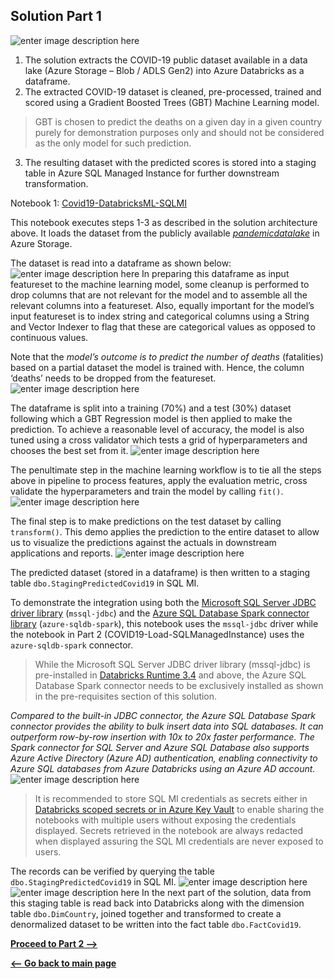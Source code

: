 ## Solution Part 1
![enter image description here](https://github.com/mokabiru/databrickssqlmi/raw/master/media/Solution%20Architecture%20Numbered%20.jpg)

1. The solution extracts the COVID-19 public dataset available in a data lake (Azure Storage – Blob / ADLS Gen2) into Azure Databricks as a dataframe.
2. The extracted COVID-19 dataset is cleaned, pre-processed, trained and scored using a Gradient Boosted Trees (GBT) Machine Learning model.
> GBT is chosen to predict the deaths on a given day in a given country
> purely for demonstration purposes only and should not be considered as
> the only model for such prediction.
3. The resulting dataset with the predicted scores is stored into a staging table in Azure SQL Managed Instance for further downstream transformation.

Notebook 1: [Covid19-DatabricksML-SQLMI](https://github.com/mokabiru/databrickssqlmi/blob/master/DatabricksNotebooks/Covid19-DatabricksML-SQLMI.dbc)

This notebook executes steps 1-3 as described in the solution architecture above. It loads the dataset from the publicly available _[pandemicdatalake](https://azure.microsoft.com/en-au/services/open-datasets/catalog/ecdc-covid-19-cases/)_ in Azure Storage.

The dataset is read into a dataframe as shown below:
![enter image description here](https://github.com/mokabiru/databrickssqlmi/raw/master/media/readdf1.png)
In preparing this dataframe as input featureset to the machine learning model, some cleanup is performed to drop columns that are not relevant for the model and to assemble all the relevant columns into a featureset. Also, equally important for the model’s input featureset is to index string and categorical columns using a String and Vector Indexer to flag that these are categorical values as opposed to continuous values.

Note that the *model’s outcome is to predict the number of deaths* (fatalities) based on a partial dataset the model is trained with. Hence, the column ‘deaths’ needs to be dropped from the featureset.
![enter image description here](https://github.com/mokabiru/databrickssqlmi/raw/master/media/features1.png)

The dataframe is split into a training (70%) and a test (30%) dataset following which a GBT Regression model is then applied to make the prediction. To achieve a reasonable level of accuracy, the model is also tuned using a cross validator which tests a grid of hyperparameters and chooses the best set from it.
![enter image description here](https://github.com/mokabiru/databrickssqlmi/raw/master/media/GBT.png)

The penultimate step in the machine learning workflow is to tie all the steps above in pipeline to process features, apply the evaluation metric, cross validate the hyperparameters and train the model by calling `fit()`.
![enter image description here](https://github.com/mokabiru/databrickssqlmi/raw/master/media/train.png)

The final step is to make predictions on the test dataset by calling `transform()`. This demo applies the prediction to the entire dataset to allow us to visualize the predictions against the actuals in downstream applications and reports.
![enter image description here](https://github.com/mokabiru/databrickssqlmi/raw/master/media/transform1.png)

The predicted dataset (stored in a dataframe) is then written to a staging table `dbo.StagingPredictedCovid19` in SQL MI.<BR>

To demonstrate the integration using both the [Microsoft SQL Server JDBC driver library](https://docs.microsoft.com/en-us/azure/databricks/data/data-sources/sql-databases) (`mssql-jdbc`) and the [Azure SQL Database Spark connector library](https://docs.microsoft.com/en-us/azure/databricks/data/data-sources/sql-databases-azure) (`azure-sqldb-spark`), this notebook uses the `mssql-jdbc` driver while the notebook in Part 2 (COVID19-Load-SQLManagedInstance) uses the `azure-sqldb-spark` connector.

> While the Microsoft SQL Server JDBC driver library (mssql-jdbc) is pre-installed in [Databricks Runtime 3.4](https://docs.microsoft.com/en-us/azure/databricks/release-notes/runtime/3.4#pre-installed-java-and-scala-libraries-scala-210-cluster-version) and above, the Azure SQL Database Spark connector needs to be exclusively installed as shown in the pre-requisites section of this solution.

*Compared to the built-in JDBC connector, the Azure SQL Database Spark connector provides the ability to bulk insert data into SQL databases. It can outperform row-by-row insertion with 10x to 20x faster performance. The Spark connector for SQL Server and Azure SQL Database also supports Azure Active Directory (Azure AD) authentication, enabling connectivity to Azure SQL databases from Azure Databricks using an Azure AD account.*
![enter image description here](https://github.com/mokabiru/databrickssqlmi/raw/master/media/notebook1-writetoMI.png)

> It is recommended to store SQL MI credentials as secrets either in [Databricks scoped secrets or in Azure Key Vault](https://docs.microsoft.com/en-us/azure/databricks/security/secrets/secret-scopes) to enable sharing the notebooks with multiple users without exposing the credentials displayed. Secrets retrieved in the notebook are always redacted when displayed assuring the SQL MI credentials are
> never exposed to users.

The records can be verified by querying the table `dbo.StagingPredictedCovid19` in SQL MI.
![enter image description here](https://github.com/mokabiru/databrickssqlmi/raw/master/media/SQLMInotebook1screenshot.png)
![enter image description here](https://github.com/mokabiru/databrickssqlmi/raw/master/media/stagingtableresults.png)
In the next part of the solution, data from this staging table is read back into Databricks along with the dimension table `dbo.DimCountry`, joined together and transformed to create a denormalized dataset to be written into the fact table `dbo.FactCovid19`.

[**Proceed to Part 2 -->**](https://github.com/mokabiru/databrickssqlmi/blob/master/Part2_README.md)

[**<-- Go back to main page**](https://github.com/mokabiru/databrickssqlmi)
